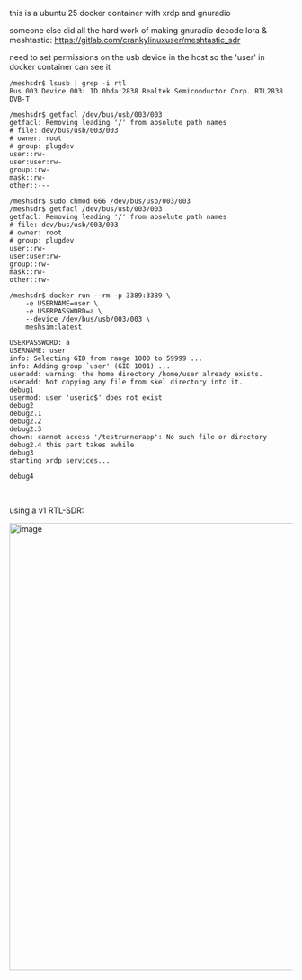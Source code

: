 this is a ubuntu 25 docker container with xrdp and gnuradio

someone else did all the hard work of making gnuradio decode lora & meshtastic: https://gitlab.com/crankylinuxuser/meshtastic_sdr 






need to set permissions on the usb device in the host so the 'user' in docker container can see it

```
/meshsdr$ lsusb | grep -i rtl
Bus 003 Device 003: ID 0bda:2838 Realtek Semiconductor Corp. RTL2838 DVB-T

/meshsdr$ getfacl /dev/bus/usb/003/003
getfacl: Removing leading '/' from absolute path names
# file: dev/bus/usb/003/003
# owner: root
# group: plugdev
user::rw-
user:user:rw-
group::rw-
mask::rw-
other::---

/meshsdr$ sudo chmod 666 /dev/bus/usb/003/003
/meshsdr$ getfacl /dev/bus/usb/003/003
getfacl: Removing leading '/' from absolute path names
# file: dev/bus/usb/003/003
# owner: root
# group: plugdev
user::rw-
user:user:rw-
group::rw-
mask::rw-
other::rw-
```

```
/meshsdr$ docker run --rm -p 3389:3389 \
    -e USERNAME=user \
    -e USERPASSWORD=a \
    --device /dev/bus/usb/003/003 \
    meshsim:latest

USERPASSWORD: a
USERNAME: user
info: Selecting GID from range 1000 to 59999 ...
info: Adding group `user' (GID 1001) ...
useradd: warning: the home directory /home/user already exists.
useradd: Not copying any file from skel directory into it.
debug1
usermod: user 'userid$' does not exist
debug2
debug2.1
debug2.2
debug2.3
chown: cannot access '/testrunnerapp': No such file or directory
debug2.4 this part takes awhile
debug3
starting xrdp services...

debug4
```

<br>

using a v1 RTL-SDR:

<img width="1021" height="797" alt="image" src="https://github.com/user-attachments/assets/8cdbbbdb-fdb3-40a8-9f0a-14b9a135a638" />

